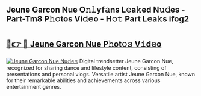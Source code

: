 ## Jeune Garcon Nue O𝚗𝚕yf𝚊ns L𝚎a𝚔ed N𝚞𝚍es - Part-Tm8 P𝚑𝚘tos Vi𝚍𝚎o - H𝚘𝚝 Part L𝚎a𝚔s ifog2

# <h2><a href="http://kfe5ff.oniu.top/?m=Jeune+Garcon+Nue">🔗👉 🔴 Jeune Garcon Nue P𝚑ot𝚘𝚜 V𝚒d𝚎o</a></h2>

[![Jeune Garcon Nue Nu𝚍e𝚜](https://i.imgur.com/0qMVB7G.gif)](http://kfe5ff.oniu.top/?m=Jeune+Garcon+Nue)
Digital trendsetter Jeune Garcon Nue, recognized for sharing dance and lifestyle content, consisting of presentations and personal vlogs. Versatile artist Jeune Garcon Nue, known for their remarkable abilities and achievements across various entertainment genres.  
